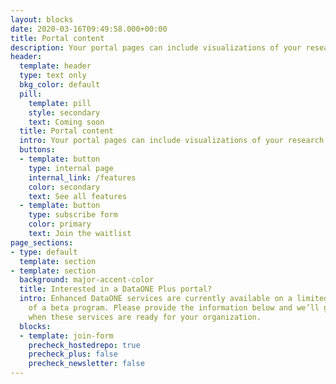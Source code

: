 ```yaml
---
layout: blocks
date: 2020-03-16T09:49:58.000+00:00
title: Portal content
description: Your portal pages can include visualizations of your research, a list of your team members, or any other custom content
header:
  template: header
  type: text only
  bkg_color: default
  pill:
    template: pill
    style: secondary
    text: Coming soon
  title: Portal content
  intro: Your portal pages can include visualizations of your research, a list of your team members, or any other custom content
  buttons:
  - template: button
    type: internal page
    internal_link: /features
    color: secondary
    text: See all features
  - template: button
    type: subscribe form
    color: primary
    text: Join the waitlist
page_sections:
- type: default
  template: section
- template: section
  background: major-accent-color
  title: Interested in a DataONE Plus portal?
  intro: Enhanced DataONE services are currently available on a limited basis as part
    of a beta program. Please provide the information below and we’ll get in touch
    when these services are ready for your organization.
  blocks:
  - template: join-form
    precheck_hostedrepo: true
    precheck_plus: false
    precheck_newsletter: false
---
```

